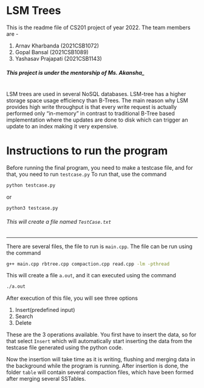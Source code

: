 # LSM Trees 
This is the readme file of CS201 project of year 2022.
The team members are - 
1. Arnav Kharbanda (2021CSB1072)
2. Gopal Bansal (2021CSB1089)
3. Yashasav Prajapati (2021CSB1143)

##### This project is under the mentorship of Ms. Akansha_
#
#
#
LSM trees are used in several NoSQL databases. LSM-tree has a higher storage space usage efficiency than B-Trees. The main reason why LSM provides high write throughput is that every write request is actually performed only “in-memory” in contrast to traditional B-Tree based implementation where the updates are done to disk which can trigger an update to an index making it very expensive.

# Instructions to run the program


Before running the final program, you need to make a testcase file, and for that, you need to run `testcase.py` 
To run that, use the command
``` sh
python testcase.py
```
or 
``` sh
python3 testcase.py
```

###### This will create a file named `TestCase.txt`
-----------------------------------------------
There are several files, the file to run is `main.cpp`. 
The file can be run using the command 
``` sh
g++ main.cpp rbtree.cpp compaction.cpp read.cpp -lm -pthread
```
This will create a file `a.out`, and it can executed using the command
``` sh
./a.out
```

After execution of this file, you will see three options
1. Insert(predefined input)
2. Search
3. Delete

These are the 3 operations available. You first have to insert the data, so for that select `Insert` which will automatically start inserting the data from the testcase file generated using the python code.

Now the insertion will take time as it is writing, flushing and merging data in the background while the program is running. 
After insertion is done, the folder `table` will contain several compaction files, which have been formed after merging several SSTables.


